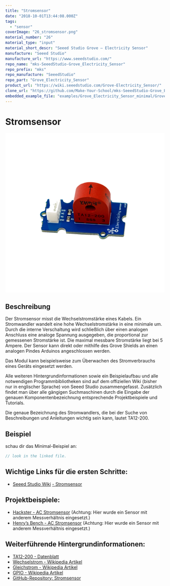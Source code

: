 ```yaml
---
title: "Stromsensor"
date: "2018-10-01T13:44:08.000Z"
tags: 
  - "sensor"
coverImage: "26_stromsensor.png"
material_number: "26"
material_type: "input"
material_short_descr: "Seeed Studio Grove – Electricity Sensor"
manufacture: "Seeed Studio"
manufacture_url: "https://www.seeedstudio.com/"
repo_name: "mks-SeeedStudio-Grove_Electricity_Sensor"
repo_prefix: "mks"
repo_manufacture: "SeeedStudio"
repo_part: "Grove_Electricity_Sensor"
product_url: "https://wiki.seeedstudio.com/Grove-Electricity_Sensor/"
clone_url: "https://github.com/Make-Your-School/mks-SeeedStudio-Grove_Electricity_Sensor.git"
embedded_example_file: "examples/Grove_Electricity_Sensor_minimal/Grove_Electricity_Sensor_minimal.ino"
---
```



# Stromsensor

![Stromsensor](./26_stromsensor.png)

## Beschreibung
Der Stromsensor misst die Wechselstromstärke eines Kabels. Ein Stromwandler wandelt eine hohe Wechselstromstärke in eine minimale um. Durch die interne Verschaltung wird schließlich über einen analogen Anschluss eine analoge Spannung ausgegeben, die proportional zur gemessenen Stromstärke ist. Die maximal messbare Stromstärke liegt bei 5 Ampere. Der Sensor kann direkt oder mithilfe des Grove Shields an einen analogen Pindes Arduinos angeschlossen werden.

Das Modul kann beispielsweise zum Überwachen des Stromverbrauchs eines Geräts eingesetzt werden.

Alle weiteren Hintergrundinformationen sowie ein Beispielaufbau und alle notwendigen Programmbibliotheken sind auf dem offiziellen Wiki (bisher nur in englischer Sprache) von Seeed Studio zusammengefasst. Zusätzlich findet man über alle gängigen Suchmaschinen durch die Eingabe der genauen Komponentenbezeichnung entsprechende Projektbeispiele und Tutorials.

Die genaue Bezeichnung des Stromwandlers, die bei der Suche von Beschreibungen und Anleitungen wichtig sein kann, lautet TA12-200.


## Beispiel

schau dir das Minimal-Beispiel an:

```c++:public/mks/parts/mks-SeeedStudio-Grove_Electricity_Sensor/examples/Grove_Electricity_Sensor_minimal/Grove_Electricity_Sensor_minimal.ino
// look in the linked file.
```

<!-- infolist -->

## Wichtige Links für die ersten Schritte:

- [Seeed Studio Wiki](http://wiki.seeedstudio.com/Grove-Electricity_Sensor/) [- Stromsensor](http://wiki.seeedstudio.com/Grove-Electricity_Sensor/)

## Projektbeispiele:

- [Hackster - AC Stromsensor](https://www.hackster.io/ingo-lohs/ac-current-sensor-182aff)  (Achtung: Hier wurde ein Sensor mit anderem Messverhältnis eingesetzt.)
- [Henry’s Bench - AC Stromsensor](http://henrysbench.capnfatz.com/henrys-bench/arduino-current-measurements/ta12-100-arduino-ac-current-sensor-tutorial/) (Achtung: Hier wurde ein Sensor mit anderem Messverhältnis eingesetzt.)

## Weiterführende Hintergrundinformationen:

- [TA12-200 - Datenblatt](http://www.electronicoscaldas.com/datasheet/TA12-TA12L-Series_YHDC.pdf)
- [Wechselstrom - Wikipedia Artikel](https://de.wikipedia.org/wiki/Wechselstrom)
- [Gleichstrom - Wikipedia Artikel](https://de.wikipedia.org/wiki/Gleichstrom)
- [GPIO - Wikipedia Artikel](https://de.wikipedia.org/wiki/Allzweckeingabe/-ausgabe)
- [GitHub-Repository: Stromsensor](https://github.com/MakeYourSchool/26-Stromsensor)



